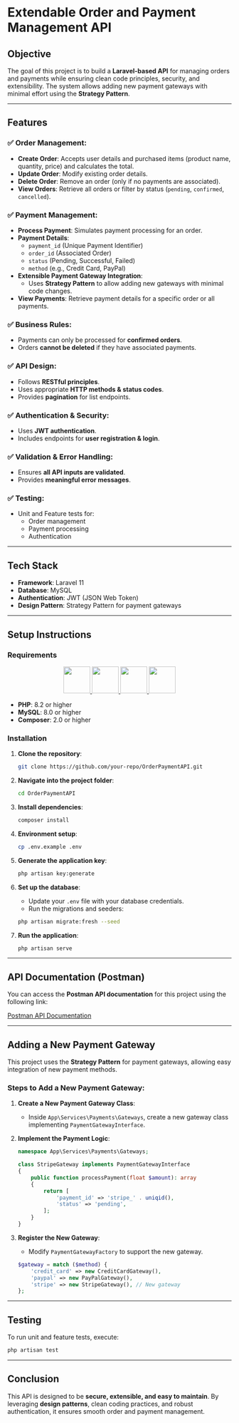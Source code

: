 # Extendable Order and Payment Management API

## Objective
The goal of this project is to build a **Laravel-based API** for managing orders and payments while ensuring clean code principles, security, and extensibility. The system allows adding new payment gateways with minimal effort using the **Strategy Pattern**.

---

## Features

### ✅ Order Management:
- **Create Order**: Accepts user details and purchased items (product name, quantity, price) and calculates the total.
- **Update Order**: Modify existing order details.
- **Delete Order**: Remove an order (only if no payments are associated).
- **View Orders**: Retrieve all orders or filter by status (`pending`, `confirmed`, `cancelled`).

### ✅ Payment Management:
- **Process Payment**: Simulates payment processing for an order.
- **Payment Details**:
    - `payment_id` (Unique Payment Identifier)
    - `order_id` (Associated Order)
    - `status` (Pending, Successful, Failed)
    - `method` (e.g., Credit Card, PayPal)
- **Extensible Payment Gateway Integration**:
    - Uses **Strategy Pattern** to allow adding new gateways with minimal code changes.
- **View Payments**: Retrieve payment details for a specific order or all payments.

### ✅ Business Rules:
- Payments can only be processed for **confirmed orders**.
- Orders **cannot be deleted** if they have associated payments.

### ✅ API Design:
- Follows **RESTful principles**.
- Uses appropriate **HTTP methods & status codes**.
- Provides **pagination** for list endpoints.

### ✅ Authentication & Security:
- Uses **JWT authentication**.
- Includes endpoints for **user registration & login**.

### ✅ Validation & Error Handling:
- Ensures **all API inputs are validated**.
- Provides **meaningful error messages**.

### ✅ Testing:
- Unit and Feature tests for:
    - Order management
    - Payment processing
    - Authentication

---

## Tech Stack
- **Framework**: Laravel 11
- **Database**: MySQL
- **Authentication**: JWT (JSON Web Token)
- **Design Pattern**: Strategy Pattern for payment gateways

---

## Setup Instructions

### Requirements
<p align="center">
  <a href="https://www.php.net/">
    <img src="https://www.php.net/images/logos/new-php-logo.svg" height="60">
  </a>
  <a href="https://www.mysql.com/">
    <img src="https://www.mysql.com/common/logos/logo-mysql-170x115.png" height="60">
  </a>
  <a href="https://getcomposer.org/">
    <img src="https://getcomposer.org/img/logo-composer-transparent.png" height="60">
  </a>
  <a href="https://laravel.com/">
    <img src="https://raw.githubusercontent.com/laravel/art/master/logo-lockup/5%20SVG/2%20CMYK/1%20Full%20Color/laravel-logolockup-cmyk-red.svg" height="60">
  </a>
</p>

- **PHP**: 8.2 or higher
- **MySQL**: 8.0 or higher
- **Composer**: 2.0 or higher

### Installation

1. **Clone the repository**:
   ```bash
   git clone https://github.com/your-repo/OrderPaymentAPI.git
   ```

2. **Navigate into the project folder**:
   ```bash
   cd OrderPaymentAPI
   ```

3. **Install dependencies**:
   ```bash
   composer install
   ```

4. **Environment setup**:
   ```bash
   cp .env.example .env
   ```

5. **Generate the application key**:
   ```bash
   php artisan key:generate
   ```

6. **Set up the database**:
    - Update your `.env` file with your database credentials.
    - Run the migrations and seeders:
   ```bash
   php artisan migrate:fresh --seed
   ```

7. **Run the application**:
   ```bash
   php artisan serve
   ```

---

## API Documentation (Postman)

You can access the **Postman API documentation** for this project using the following link:

[Postman API Documentation](https://documenter.getpostman.com/view/43547209/2sB2cPjkTu)

---


## Adding a New Payment Gateway

This project uses the **Strategy Pattern** for payment gateways, allowing easy integration of new payment methods.

### Steps to Add a New Payment Gateway:
1. **Create a New Payment Gateway Class**:
    - Inside `App\Services\Payments\Gateways`, create a new gateway class implementing `PaymentGatewayInterface`.

2. **Implement the Payment Logic**:
   ```php
   namespace App\Services\Payments\Gateways;

   class StripeGateway implements PaymentGatewayInterface
   {
       public function processPayment(float $amount): array
       {
           return [
               'payment_id' => 'stripe_' . uniqid(),
               'status' => 'pending',
           ];
       }
   }
   ```

3. **Register the New Gateway**:
    - Modify `PaymentGatewayFactory` to support the new gateway.
   ```php
   $gateway = match ($method) {
       'credit_card' => new CreditCardGateway(),
       'paypal' => new PayPalGateway(),
       'stripe' => new StripeGateway(), // New gateway
   };
   ```

---

## Testing

To run unit and feature tests, execute:
```bash
php artisan test
```

---

## Conclusion
This API is designed to be **secure, extensible, and easy to maintain**. By leveraging **design patterns**, clean coding practices, and robust authentication, it ensures smooth order and payment management.

